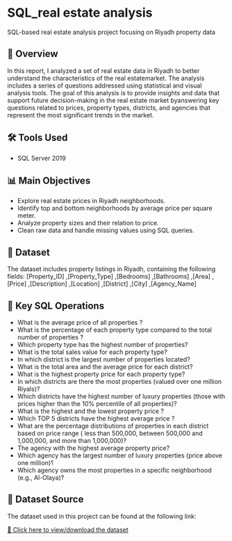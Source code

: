 # SQL_real estate analysis
SQL-based real estate analysis project focusing on Riyadh property data

## 📌 Overview
In this report, I analyzed a set of real estate data in Riyadh to better understand the characteristics of the real estatemarket. The analysis includes a series of questions addressed using statistical and visual analysis tools. The goal of this analysis is to provide insights and data that support future decision-making in the real estate market byanswering key questions related to prices, property types, districts, and agencies that represent the most significant trends in the market.

## 🛠 Tools Used
- SQL Server 2019

## 📊 Main Objectives
- Explore real estate prices in Riyadh neighborhoods.
- Identify top and bottom neighborhoods by average price per square meter.
- Analyze property sizes and their relation to price.
- Clean raw data and handle missing values using SQL queries.

## 📁 Dataset
The dataset includes property listings in Riyadh, containing the following fields:
[Property_ID]
      ,[Property_Type]
      ,[Bedrooms]
      ,[Bathrooms]
      ,[Area]
      ,[Price]
      ,[Description]
      ,[Location]
      ,[District]
      ,[City]
      ,[Agency_Name]

## 🧪 Key SQL Operations
- What is the average price of all properties ?
- What is the percentage of each property type compared to the total number of properties ?
- Which property type has the highest number of properties?
- What is the total sales value for each property type?
- In which district is the largest number of properties located?
- What is the total area and the average price for each district?
- What is the highest property price for each property type?
- In which districts are there the most properties (valued over one million Riyals)?
- Which districts have the highest number of luxury properties (those with prices higher than the 10% percentile of all properties)?
- What is the highest and the lowest property price ?
- Which TOP 5 districts have the highest average price ?
- What are the percentage distributions of properties in each district based on price range ( less than 500,000, between 500,000 and
 1,000,000, and more than 1,000,000)?
- The agency with the highest average property price?
-  Which agency has the largest number of luxury properties (price above one million)؟
-  Which agency owns the most properties in a specific neighborhood (e.g., Al-Olaya)?
  
## 📁 Dataset Source

The dataset used in this project can be found at the following link:

[🔗 Click here to view/download the dataset](https://www.kaggle.com/datasets/mohammedalsubaie/riyadh-real-estate)
